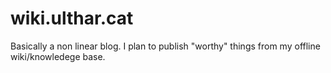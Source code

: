 # wiki.ulthar.cat
Basically a non linear blog.
I plan to publish "worthy" things from my offline wiki/knowledege base.
